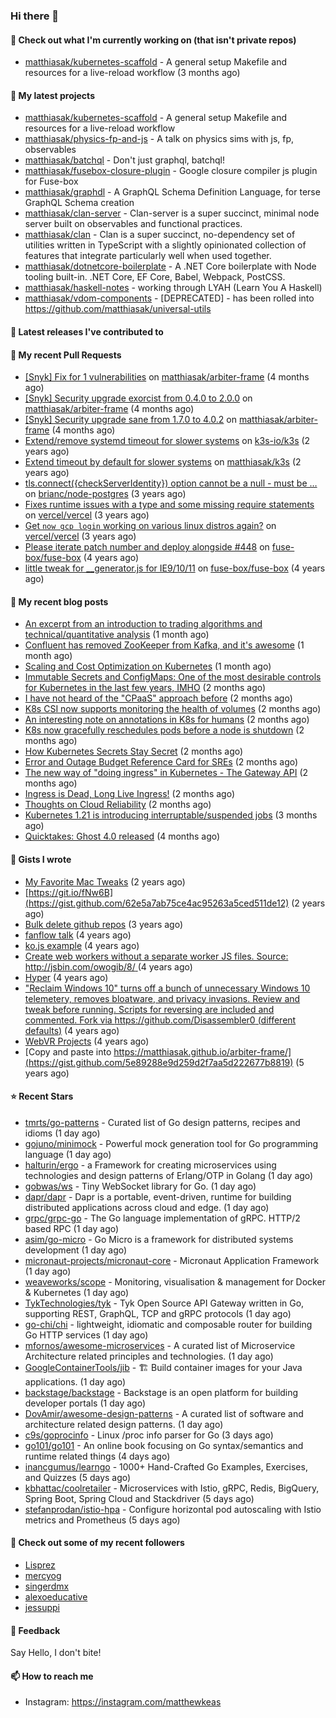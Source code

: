 ### Hi there 👋

#### 👷 Check out what I'm currently working on (that isn't private repos)

- [matthiasak/kubernetes-scaffold](https://github.com/matthiasak/kubernetes-scaffold) - A general setup Makefile and resources for a live-reload workflow (3 months ago)

#### 🌱 My latest projects

- [matthiasak/kubernetes-scaffold](https://github.com/matthiasak/kubernetes-scaffold) - A general setup Makefile and resources for a live-reload workflow
- [matthiasak/physics-fp-and-js](https://github.com/matthiasak/physics-fp-and-js) - A talk on physics sims with js, fp, observables
- [matthiasak/batchql](https://github.com/matthiasak/batchql) - Don&#39;t just graphql, batchql!
- [matthiasak/fusebox-closure-plugin](https://github.com/matthiasak/fusebox-closure-plugin) - Google closure compiler js plugin for Fuse-box
- [matthiasak/graphdl](https://github.com/matthiasak/graphdl) - A GraphQL Schema Definition Language, for terse GraphQL Schema creation
- [matthiasak/clan-server](https://github.com/matthiasak/clan-server) - Clan-server is a super succinct, minimal node server built on observables and functional practices.
- [matthiasak/clan](https://github.com/matthiasak/clan) - Clan is a super succinct, no-dependency set of utilities written in TypeScript with a slightly opinionated collection of features that integrate particularly well when used together.
- [matthiasak/dotnetcore-boilerplate](https://github.com/matthiasak/dotnetcore-boilerplate) - A .NET Core boilerplate with Node tooling built-in. .NET Core, EF Core, Babel, Webpack, PostCSS.
- [matthiasak/haskell-notes](https://github.com/matthiasak/haskell-notes) - working through LYAH (Learn You A Haskell)
- [matthiasak/vdom-components](https://github.com/matthiasak/vdom-components) - [DEPRECATED] - has been rolled into https://github.com/matthiasak/universal-utils

#### 🔭 Latest releases I've contributed to


#### 🔨 My recent Pull Requests

- [[Snyk] Fix for 1 vulnerabilities](https://github.com/matthiasak/arbiter-frame/pull/25) on [matthiasak/arbiter-frame](https://github.com/matthiasak/arbiter-frame) (4 months ago)
- [[Snyk] Security upgrade exorcist from 0.4.0 to 2.0.0](https://github.com/matthiasak/arbiter-frame/pull/24) on [matthiasak/arbiter-frame](https://github.com/matthiasak/arbiter-frame) (4 months ago)
- [[Snyk] Security upgrade sane from 1.7.0 to 4.0.2](https://github.com/matthiasak/arbiter-frame/pull/23) on [matthiasak/arbiter-frame](https://github.com/matthiasak/arbiter-frame) (4 months ago)
- [Extend/remove systemd timeout for slower systems](https://github.com/k3s-io/k3s/pull/226) on [k3s-io/k3s](https://github.com/k3s-io/k3s) (2 years ago)
- [Extend timeout by default for slower systems](https://github.com/matthiasak/k3s/pull/1) on [matthiasak/k3s](https://github.com/matthiasak/k3s) (2 years ago)
- [tls.connect({checkServerIdentity}) option cannot be a null - must be …](https://github.com/brianc/node-postgres/pull/1638) on [brianc/node-postgres](https://github.com/brianc/node-postgres) (3 years ago)
- [Fixes runtime issues with a type and some missing require statements](https://github.com/vercel/vercel/pull/946) on [vercel/vercel](https://github.com/vercel/vercel) (3 years ago)
- [Get `now gcp login` working on various linux distros again?](https://github.com/vercel/vercel/pull/944) on [vercel/vercel](https://github.com/vercel/vercel) (3 years ago)
- [Please iterate patch number and deploy alongside #448](https://github.com/fuse-box/fuse-box/pull/450) on [fuse-box/fuse-box](https://github.com/fuse-box/fuse-box) (4 years ago)
- [little tweak for __generator.js for IE9/10/11](https://github.com/fuse-box/fuse-box/pull/448) on [fuse-box/fuse-box](https://github.com/fuse-box/fuse-box) (4 years ago)

#### 📜 My recent blog posts

- [An excerpt from an introduction to trading algorithms and technical/quantitative analysis](https://keas.app/an-excerpt-from-an-introduction-to-trading-algorithms-and-technical-quantitative-analysis/) (1 month ago)
- [Confluent has removed ZooKeeper from Kafka, and it&#39;s awesome](https://keas.app/confluent-has-removed-zookeeper-from-kafka-and-its-awesome/) (1 month ago)
- [Scaling and Cost Optimization on Kubernetes](https://keas.app/scaling-architectures-and-costs/) (1 month ago)
- [Immutable Secrets and ConfigMaps: One of the most desirable controls for Kubernetes in the last few years, IMHO](https://keas.app/immutable-secrets-and-configmaps-one-of-the-most-desirable-controls-for-kubernetes-in-the-last-few-years-imho/) (2 months ago)
- [I have not heard of the &#34;CPaaS&#34; approach before](https://keas.app/i-have-not-heard-of-the-cpaas-approach-before/) (2 months ago)
- [K8s CSI now supports monitoring the health of volumes](https://keas.app/k8s-csi-now-supports-monitoring-the-health-of-volumes/) (2 months ago)
- [An interesting note on annotations in K8s for humans](https://keas.app/an-interesting-note-on-annotations-in-k8s-for-humans/) (2 months ago)
- [K8s now gracefully reschedules pods before a node is shutdown](https://keas.app/k8s-now-gracefully-reschedules-pods-before-a-node-is-shutdown/) (2 months ago)
- [How Kubernetes Secrets Stay Secret](https://keas.app/how-kubernetes-secrets-stay-secret/) (2 months ago)
- [Error and Outage Budget Reference Card for SREs](https://keas.app/error-and-outage-budget-reference-card-for-sres/) (2 months ago)
- [The new way of &#34;doing ingress&#34; in Kubernetes - The Gateway API](https://keas.app/the-new-way-of-doing-ingress-in-kubernetes-the-gateway-api/) (2 months ago)
- [Ingress is Dead, Long Live Ingress!](https://keas.app/ingress-is-dead-long-live-ingress/) (2 months ago)
- [Thoughts on Cloud Reliability](https://keas.app/cloud-operations-checklist/) (2 months ago)
- [Kubernetes 1.21 is introducing interruptable/suspended jobs](https://keas.app/kubernetes-1-21-is-introducing-interruptable-suspended-jobs/) (3 months ago)
- [Quicktakes: Ghost 4.0 released](https://keas.app/quicktakes-ghost-4-0-released/) (4 months ago)

#### 📓 Gists I wrote

- [My Favorite Mac Tweaks](https://gist.github.com/e94e962b3966e7e1015f4a62b5c2e7ff) (2 years ago)
- [https://git.io/fNw6B](https://gist.github.com/62e5a7ab75ce4ac95263a5ced511de12) (2 years ago)
- [Bulk delete github repos](https://gist.github.com/3213ba5e44be3b08bb84fb667d54d1e7) (3 years ago)
- [fanflow talk](https://gist.github.com/e983d8424a1e7d51f0e45f3a844a5b0e) (4 years ago)
- [ko.js example](https://gist.github.com/4a6bf89be55fb8748df99f8fc8d068e1) (4 years ago)
- [Create web workers without a separate worker JS files.
Source: http://jsbin.com/owogib/8/ ](https://gist.github.com/e7a7761a8d695c3f4ad39fc7c191243c) (4 years ago)
- [Hyper](https://gist.github.com/1004db7c17e6549102f764a43d8a602c) (4 years ago)
- [&#34;Reclaim Windows 10&#34; turns off a bunch of unnecessary Windows 10 telemetery, removes bloatware, and privacy invasions. Review and tweak before running. Scripts for reversing are included and commented. Fork via https://github.com/Disassembler0 (different defaults)](https://gist.github.com/8f110d34c51b6aca60b4e7291155b92e) (4 years ago)
- [WebVR Projects](https://gist.github.com/5771cff8f97e927d73233807d8cb968c) (4 years ago)
- [Copy and paste into https://matthiasak.github.io/arbiter-frame/](https://gist.github.com/5e89288e9d259d2f7aa5d222677b8819) (5 years ago)

#### ⭐ Recent Stars

- [tmrts/go-patterns](https://github.com/tmrts/go-patterns) - Curated list of Go design patterns, recipes and idioms (1 day ago)
- [gojuno/minimock](https://github.com/gojuno/minimock) - Powerful mock generation tool for Go programming language (1 day ago)
- [halturin/ergo](https://github.com/halturin/ergo) - a Framework for creating microservices using technologies and design patterns of Erlang/OTP in Golang (1 day ago)
- [gobwas/ws](https://github.com/gobwas/ws) - Tiny WebSocket library for Go. (1 day ago)
- [dapr/dapr](https://github.com/dapr/dapr) - Dapr is a portable, event-driven, runtime for building distributed applications across cloud and edge. (1 day ago)
- [grpc/grpc-go](https://github.com/grpc/grpc-go) - The Go language implementation of gRPC. HTTP/2 based RPC (1 day ago)
- [asim/go-micro](https://github.com/asim/go-micro) - Go Micro is a framework for distributed systems development (1 day ago)
- [micronaut-projects/micronaut-core](https://github.com/micronaut-projects/micronaut-core) - Micronaut Application Framework (1 day ago)
- [weaveworks/scope](https://github.com/weaveworks/scope) - Monitoring, visualisation &amp; management for Docker &amp; Kubernetes (1 day ago)
- [TykTechnologies/tyk](https://github.com/TykTechnologies/tyk) - Tyk Open Source API Gateway written in Go, supporting REST, GraphQL, TCP and gRPC protocols (1 day ago)
- [go-chi/chi](https://github.com/go-chi/chi) - lightweight, idiomatic and composable router for building Go HTTP services (1 day ago)
- [mfornos/awesome-microservices](https://github.com/mfornos/awesome-microservices) - A curated list of Microservice Architecture related principles and technologies. (1 day ago)
- [GoogleContainerTools/jib](https://github.com/GoogleContainerTools/jib) - 🏗 Build container images for your Java applications. (1 day ago)
- [backstage/backstage](https://github.com/backstage/backstage) - Backstage is an open platform for building developer portals (1 day ago)
- [DovAmir/awesome-design-patterns](https://github.com/DovAmir/awesome-design-patterns) - A curated list of software and architecture related design patterns. (1 day ago)
- [c9s/goprocinfo](https://github.com/c9s/goprocinfo) - Linux /proc info parser for Go (3 days ago)
- [go101/go101](https://github.com/go101/go101) - An online book focusing on Go syntax/semantics and runtime related things (4 days ago)
- [inancgumus/learngo](https://github.com/inancgumus/learngo) - 1000&#43; Hand-Crafted Go Examples, Exercises, and Quizzes (5 days ago)
- [kbhattac/coolretailer](https://github.com/kbhattac/coolretailer) - Microservices with Istio, gRPC, Redis, BigQuery, Spring Boot, Spring Cloud and Stackdriver (5 days ago)
- [stefanprodan/istio-hpa](https://github.com/stefanprodan/istio-hpa) - Configure horizontal pod autoscaling with Istio metrics and Prometheus (5 days ago)

#### 👯 Check out some of my recent followers

- [Lisprez](https://github.com/Lisprez)
- [mercyog](https://github.com/mercyog)
- [singerdmx](https://github.com/singerdmx)
- [alexoeducative](https://github.com/alexoeducative)
- [jessuppi](https://github.com/jessuppi)

#### 💬 Feedback

Say Hello, I don't bite!

#### 📫 How to reach me

- Instagram: https://instagram.com/matthewkeas

